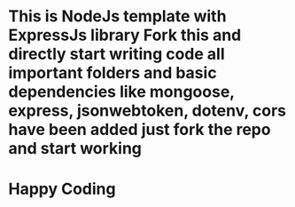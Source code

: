 <h1>This is NodeJs template with ExpressJs library Fork this and directly start writing code all important folders and basic dependencies like mongoose, express, jsonwebtoken, dotenv, cors have been added just fork the repo and start working</h1>
<h1>Happy Coding</h1>
